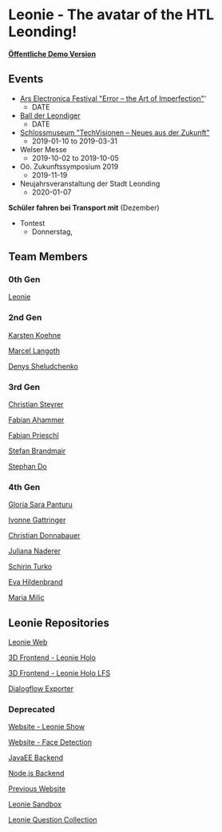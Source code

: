 # Leonie - The avatar of the HTL Leonding!

[**Öffentliche Demo Version**](https://htl-leonding.github.io/2018-leonie)

## Events
- [Ars Electronica Festival "Error – the Art of Imperfection"](https://ars.electronica.art/error/en/leonie-der-avatar-der-htl-leonding/)'
  - DATE
- [Ball der Leondiger](https://www.youtube.com/watch?v=kzIQ6k_xdjA)
  - DATE
- [Schlossmuseum "TechVisionen – Neues aus der Zukunft"](http://www.landesmuseum.at/de/ausstellungen/detail/techvisionen-neues-aus-der-zukunft.html)
  - 2019-01-10 to 2019-03-31 
- Welser Messe
  - 2019-10-02 to 2019-10-05
- Oö. Zukunftssymposium 2019 
  - 2019-11-19
- Neujahrsveranstaltung der Stadt Leonding
  - 2020-01-07


**Schüler fahren bei Transport mit** (Dezember)
- Tontest
  - Donnerstag, 

## Team Members
### 0th Gen
[Leonie](https://github.com/htblaleonie)

### 2nd Gen

[Karsten Koehne](https://github.com/karstenkoehne)

[Marcel Langoth](https://github.com/LangothM)

[Denys Sheludchenko](https://github.com/Sinedar)

### 3rd Gen

[Christian Steyrer](https://github.com/csteyrer)

[Fabian Ahammer](https://github.com/FabianAhammer)

[Fabian Prieschl](https://github.com/FabianPrieschl)

[Stefan Brandmair](https://github.com/stefnotch)

[Stephan Do](https://github.com/DoStephan)

### 4th Gen
[Gloria Sara Panturu](https://github.com/gspanturu)

[Ivonne Gattringer](https://github.com/ivonnegattringer)

[Christian Donnabauer](https://github.com/donnabauerc)

[Juliana Naderer](https://github.com/julinad)

[Schirin Turko](https://github.com/schirinturko)

[Eva Hildenbrand](https://github.com/evahildenbrand)

[Maria Milic](https://github.com/milicmaria)

## Leonie Repositories

[Leonie Web](https://github.com/FabianAhammer/leonie-web)

[3D Frontend - Leonie Holo](https://github.com/FabianPrieschl/Leonie-3D)

[3D Frontend - Leonie Holo LFS](https://gitlab.htl-leonding.ac.at/htblaleonie/Leonie-3D/tree/master)

[Dialogflow Exporter](https://github.com/FabianAhammer/DialogflowLogExporter)

### Deprecated
[Website - Leonie Show](https://github.com/FabianAhammer/LeonieDialogflowTest)

[Website - Face Detection](https://github.com/karstenkoehne/leonie-idle)

[JavaEE Backend](https://github.com/karstenkoehne/leonie-backend)

[Node.js Backend](https://github.com/FabianAhammer/Leonie_Backend)

[Previous Website](https://github.com/karstenkoehne/leonie-show)

[Leonie Sandbox](https://github.com/karstenkoehne/leonie-sandbox)

[Leonie Question Collection](https://github.com/FabianAhammer/GetLeonieData)

